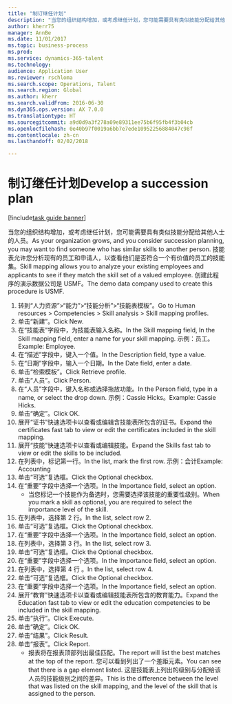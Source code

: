 ```yaml
--- 
title: "制订继任计划"
description: "当您的组织结构增加，或考虑继任计划，您可能需要具有类似技能分配给其他人士的人员。"
author: kherr75
manager: AnnBe
ms.date: 11/01/2017
ms.topic: business-process
ms.prod: 
ms.service: dynamics-365-talent
ms.technology: 
audience: Application User
ms.reviewer: rschloma
ms.search.scope: Operations, Talent
ms.search.region: Global
ms.author: kherr
ms.search.validFrom: 2016-06-30
ms.dyn365.ops.version: AX 7.0.0
ms.translationtype: HT
ms.sourcegitcommit: a9d0d9a3f278a09e89311ee75b6f95fb4f3b04cb
ms.openlocfilehash: 0e40b97f0019a6bb7e7ede10952256884047c98f
ms.contentlocale: zh-cn
ms.lasthandoff: 02/02/2018

---
```

# <a name="develop-a-succession-plan"></a><span data-ttu-id="3f05a-103">制订继任计划</span><span class="sxs-lookup"><span data-stu-id="3f05a-103">Develop a succession plan</span></span>

[!include[task guide banner](../../includes/task-guide-banner.md)]

<span data-ttu-id="3f05a-104">当您的组织结构增加，或考虑继任计划，您可能需要具有类似技能分配给其他人士的人员。</span><span class="sxs-lookup"><span data-stu-id="3f05a-104">As your organization grows, and you consider succession planning, you may want to find someone who has similar skills to another person.</span></span>  <span data-ttu-id="3f05a-105">技能表允许您分析现有的员工和申请人，以查看他们是否符合一个有价值的员工的技能集。</span><span class="sxs-lookup"><span data-stu-id="3f05a-105">Skill mapping allows you to analyze your existing employees and applicants to see if they match the skill set of a valued employee.</span></span> <span data-ttu-id="3f05a-106">创建此程序的演示数据公司是 USMF。</span><span class="sxs-lookup"><span data-stu-id="3f05a-106">The demo data company used to create this procedure is USMF.</span></span>

1. <span data-ttu-id="3f05a-107">转到“人力资源”>“能力”>“技能分析”>“技能表模板”。</span><span class="sxs-lookup"><span data-stu-id="3f05a-107">Go to Human resources > Competencies > Skill analysis > Skill mapping profiles.</span></span>
2. <span data-ttu-id="3f05a-108">单击“新建”。</span><span class="sxs-lookup"><span data-stu-id="3f05a-108">Click New.</span></span>
3. <span data-ttu-id="3f05a-109">在“技能表”字段中，为技能表输入名称。</span><span class="sxs-lookup"><span data-stu-id="3f05a-109">In the Skill mapping field, In the Skill mapping field, enter a name for your skill mapping.</span></span>  <span data-ttu-id="3f05a-110">示例：员工。</span><span class="sxs-lookup"><span data-stu-id="3f05a-110">Example: Employee.</span></span>
4. <span data-ttu-id="3f05a-111">在“描述”字段中，键入一个值。</span><span class="sxs-lookup"><span data-stu-id="3f05a-111">In the Description field, type a value.</span></span>
5. <span data-ttu-id="3f05a-112">在“日期”字段中，输入一个日期。</span><span class="sxs-lookup"><span data-stu-id="3f05a-112">In the Date field, enter a date.</span></span>
6. <span data-ttu-id="3f05a-113">单击“检索模板”。</span><span class="sxs-lookup"><span data-stu-id="3f05a-113">Click Retrieve profile.</span></span>
7. <span data-ttu-id="3f05a-114">单击“人员”。</span><span class="sxs-lookup"><span data-stu-id="3f05a-114">Click Person.</span></span>
8. <span data-ttu-id="3f05a-115">在“人员”字段中，键入名称或选择拖放功能。</span><span class="sxs-lookup"><span data-stu-id="3f05a-115">In the Person field, type in a name, or select the drop down.</span></span>  <span data-ttu-id="3f05a-116">示例：Cassie Hicks。</span><span class="sxs-lookup"><span data-stu-id="3f05a-116">Example: Cassie Hicks.</span></span>
9. <span data-ttu-id="3f05a-117">单击“确定”。</span><span class="sxs-lookup"><span data-stu-id="3f05a-117">Click OK.</span></span>
10. <span data-ttu-id="3f05a-118">展开“证书”快速选项卡以查看或编辑含技能表所包含的证书。</span><span class="sxs-lookup"><span data-stu-id="3f05a-118">Expand the certificates fast tab to view or edit the certificates included in the skill mapping.</span></span>
11. <span data-ttu-id="3f05a-119">展开“技能”快速选项卡以查看或编辑技能。</span><span class="sxs-lookup"><span data-stu-id="3f05a-119">Expand the Skills fast tab to view or edit the skills to be included.</span></span>
12. <span data-ttu-id="3f05a-120">在列表中，标记第一行。</span><span class="sxs-lookup"><span data-stu-id="3f05a-120">In the list, mark the first row.</span></span>  <span data-ttu-id="3f05a-121">示例：会计</span><span class="sxs-lookup"><span data-stu-id="3f05a-121">Example:  Accounting</span></span>
13. <span data-ttu-id="3f05a-122">单击“可选”复选框。</span><span class="sxs-lookup"><span data-stu-id="3f05a-122">Click the Optional checkbox.</span></span>
14. <span data-ttu-id="3f05a-123">在“重要”字段中选择一个选项。</span><span class="sxs-lookup"><span data-stu-id="3f05a-123">In the Importance field, select an option.</span></span>
    * <span data-ttu-id="3f05a-124">当您标记一个技能作为备选时，您需要选择该技能的重要性级别。</span><span class="sxs-lookup"><span data-stu-id="3f05a-124">When you mark a skill as optional, you are required to select the importance level of the skill.</span></span>  
15. <span data-ttu-id="3f05a-125">在列表中，选择第 2 行。</span><span class="sxs-lookup"><span data-stu-id="3f05a-125">In the list, select row 2.</span></span>
16. <span data-ttu-id="3f05a-126">单击“可选”复选框。</span><span class="sxs-lookup"><span data-stu-id="3f05a-126">Click the Optional checkbox.</span></span>
17. <span data-ttu-id="3f05a-127">在“重要”字段中选择一个选项。</span><span class="sxs-lookup"><span data-stu-id="3f05a-127">In the Importance field, select an option.</span></span>
18. <span data-ttu-id="3f05a-128">在列表中，选择第 3 行。</span><span class="sxs-lookup"><span data-stu-id="3f05a-128">In the list, select row 3.</span></span>
19. <span data-ttu-id="3f05a-129">单击“可选”复选框。</span><span class="sxs-lookup"><span data-stu-id="3f05a-129">Click the Optional checkbox.</span></span>
20. <span data-ttu-id="3f05a-130">在“重要”字段中选择一个选项。</span><span class="sxs-lookup"><span data-stu-id="3f05a-130">In the Importance field, select an option.</span></span>
21. <span data-ttu-id="3f05a-131">在列表中，选择第 4 行 。</span><span class="sxs-lookup"><span data-stu-id="3f05a-131">In the list, select row 4.</span></span>
22. <span data-ttu-id="3f05a-132">单击“可选”复选框。</span><span class="sxs-lookup"><span data-stu-id="3f05a-132">Click the Optional checkbox.</span></span>
23. <span data-ttu-id="3f05a-133">在“重要”字段中选择一个选项。</span><span class="sxs-lookup"><span data-stu-id="3f05a-133">In the Importance field, select an option.</span></span>
24. <span data-ttu-id="3f05a-134">展开“教育”快速选项卡以查看或编辑技能表所包含的教育能力。</span><span class="sxs-lookup"><span data-stu-id="3f05a-134">Expand the Education fast tab to view or edit the education competencies to be included in the skill mapping.</span></span>
25. <span data-ttu-id="3f05a-135">单击“执行”。</span><span class="sxs-lookup"><span data-stu-id="3f05a-135">Click Execute.</span></span>
26. <span data-ttu-id="3f05a-136">单击“确定”。</span><span class="sxs-lookup"><span data-stu-id="3f05a-136">Click OK.</span></span>
27. <span data-ttu-id="3f05a-137">单击“结果”。</span><span class="sxs-lookup"><span data-stu-id="3f05a-137">Click Result.</span></span>
28. <span data-ttu-id="3f05a-138">单击“报表”。</span><span class="sxs-lookup"><span data-stu-id="3f05a-138">Click Report.</span></span>
    * <span data-ttu-id="3f05a-139">报表将在报表顶部列出最佳匹配。</span><span class="sxs-lookup"><span data-stu-id="3f05a-139">The report will list the best matches at the top of the report.</span></span>  <span data-ttu-id="3f05a-140">您可以看到列出了一个差距元素。</span><span class="sxs-lookup"><span data-stu-id="3f05a-140">You can see that there is a gap element listed.</span></span>  <span data-ttu-id="3f05a-141">这是技能表上列出的级别与分配给该人员的技能级别之间的差异。</span><span class="sxs-lookup"><span data-stu-id="3f05a-141">This is the difference between the level that was listed on the skill mapping, and the level of the skill that is assigned to the person.</span></span>  



